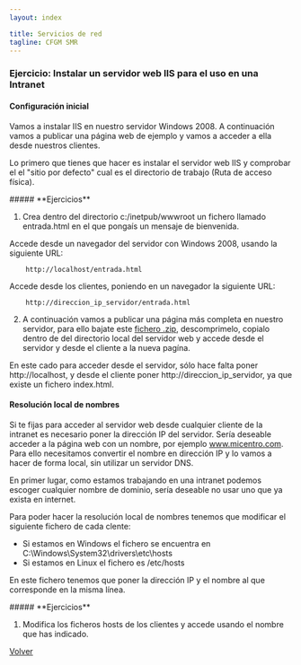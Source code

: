 ```yaml
---
layout: index

title: Servicios de red 
tagline: CFGM SMR
---
```

### Ejercicio: Instalar un servidor web IIS para el uso en una Intranet

#### Configuración inicial

Vamos a instalar IIS en nuestro servidor Windows 2008. A continuación vamos a publicar una página web de ejemplo y vamos a acceder a ella desde nuestros clientes.

Lo primero que tienes que hacer es instalar el servidor web IIS y comprobar el el "sitio por defecto" cual es el directorio de trabajo (Ruta de acceso física).

<div class='ejercicios' markdown='1'>
##### **Ejercicios**

1. Crea dentro del directorio c:/inetpub/wwwroot un fichero llamado entrada.html en el que pongaís un mensaje de bienvenida.


Accede desde un navegador del servidor con Windows 2008, usando la siguiente URL:

        http://localhost/entrada.html

Accede desde los clientes, poniendo en un navegador la siguiente URL:

        http://direccion_ip_servidor/entrada.html

2. A continuación vamos a publicar una página más completa en nuestro servidor, para ello bajate este [fichero .zip](files/web.zip), descomprimelo, copialo dentro de del directorio local del servidor web y accede desde el servidor y desde el cliente a la nueva pagína.

 En este cado para acceder desde el servidor, sólo hace falta poner http://localhost, y desde el cliente poner http://direccion_ip_servidor, ya que existe un fichero index.html.
</div>

#### Resolución local de nombres

Si te fijas para acceder al servidor web desde cualquier cliente de la intranet es necesario poner la dirección IP del servidor. Sería deseable acceder a la página web con un nombre, por ejemplo www.micentro.com. Para ello necesitamos convertir el nombre en dirección IP y lo vamos a hacer de forma local, sin utilizar un servidor DNS.

En primer lugar, como estamos trabajando en una intranet podemos escoger cualquier nombre de dominio, sería deseable no usar uno que ya exista en internet.

Para poder hacer la resolución local de nombres tenemos que modificar el siguiente fichero de cada clente:

* Si estamos en Windows el fichero se encuentra en C:\Windows\System32\drivers\etc\hosts
* Si estamos en Linux el fichero es /etc/hosts

En este fichero tenemos que poner la dirección IP y el nombre al que corresponde en la misma línea.

<div class='ejercicios' markdown='1'>
##### **Ejercicios**

1. Modifica los ficheros hosts de los clientes y accede usando el nombre que has indicado.

</div>

[Volver](index)
